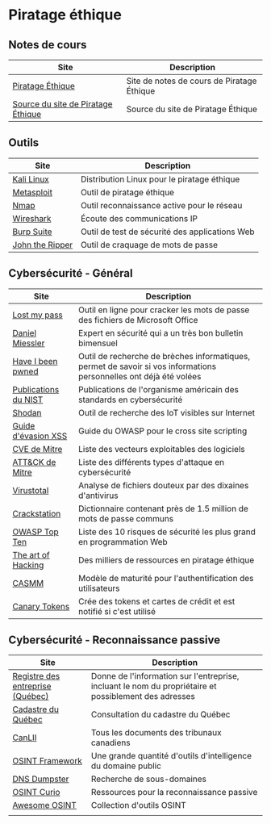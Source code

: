 # Piratage éthique

## Notes de cours

| Site                                                                     | Description                                |
| ------------------------------------------------------------------------ | ------------------------------------------ |
| [Piratage Éthique](https://piratage.profinfo.ca)                         | Site de notes de cours de Piratage Éthique |
| [Source du site de Piratage Éthique](https://github.com/jaixan/piratage) | Source du site de Piratage Éthique         |

## Outils

| Site                                              | Description                                    |
| ------------------------------------------------- | ---------------------------------------------- |
| [Kali Linux](https://www.kali.org/)               | Distribution Linux pour le piratage éthique    |
| [Metasploit](https://www.metasploit.com/)         | Outil de piratage éthique                      |
| [Nmap](https://nmap.org/)                         | Outil reconnaissance active pour le réseau     |
| [Wireshark](https://www.wireshark.org/)           | Écoute des communications IP                   |
| [Burp Suite](https://portswigger.net/burp)        | Outil de test de sécurité des applications Web |
| [John the Ripper](https://www.openwall.com/john/) | Outil de craquage de mots de passe             |

## Cybersécurité - Général

| Site                                                                                                                                | Description                                                                                                        |
| ----------------------------------------------------------------------------------------------------------------------------------- | ------------------------------------------------------------------------------------------------------------------ |
| [Lost my pass](https://www.lostmypass.com/fr/)                                                                                      | Outil en ligne pour cracker les mots de passe des fichiers de Microsoft Office                                     |
| [Daniel Miessler](https://danielmiessler.com)                                                                                       | Expert en sécurité qui a un très bon bulletin bimensuel                                                            |
| [Have I been pwned](https://haveibeenpwned.com)                                                                                     | Outil de recherche de brèches informatiques, permet de savoir si vos informations personnelles ont déjà été volées |
| [Publications du NIST](https://csrc.nist.gov/publications/sp)                                                                       | Publications de l'organisme américain des standards en cybersécurité                                               |
| [Shodan](https://www.shodan.io)                                                                                                     | Outil de recherche des IoT visibles sur Internet                                                                   |
| [Guide d'évasion XSS](https://cheatsheetseries.owasp.org/cheatsheets/XSS_Filter_Evasion_Cheat_Sheet.html)                           | Guide du OWASP pour le cross site scripting                                                                        |
| [CVE de Mitre](https://cve.mitre.org/cve/)                                                                                          | Liste des vecteurs exploitables des logiciels                                                                      |
| [ATT&CK de Mitre](https://attack.mitre.org)                                                                                         | Liste des différents types d'attaque en cybersécurité                                                              |
| [Virustotal](https://www.virustotal.com/gui/home/upload)                                                                            | Analyse de fichiers douteux par des dixaines d'antivirus                                                           |
| [Crackstation](https://crackstation.net/crackstation-wordlist-password-cracking-dictionary.htm)                                     | Dictionnaire contenant près de 1.5 million de mots de passe communs                                                |
| [OWASP Top Ten](https://owasp.org/www-project-top-ten/)                                                                             | Liste des 10 risques de sécurité les plus grand en programmation Web                                               |
| [The art of Hacking](https://github.com/The-Art-of-Hacking/h4cker)                                                                  | Des milliers de ressources en piratage éthique                                                                     |
| [CASMM](https://danielmiessler.com/blog/casmm-consumer-authentication-security-maturity-model/?mc_cid=b03795e927&mc_eid=a7207e28fa) | Modèle de maturité pour l'authentification des utilisateurs                                                        |
| [Canary Tokens](http://canarytokens.org/generate)                                                                                   | Crée des tokens et cartes de crédit et est notifié si c'est utilisé                                                |

## Cybersécurité - Reconnaissance passive

| Site                                                                                          | Description                                                                                           |
| --------------------------------------------------------------------------------------------- | ----------------------------------------------------------------------------------------------------- |
| [Registre des entreprise (Québec)](http://www.registreentreprises.gouv.qc.ca/fr/default.aspx) | Donne de l'information sur l'entreprise, incluant le nom du propriétaire et possiblement des adresses |
| [Cadastre du Québec](https://appli.mern.gouv.qc.ca/infolot/)                                  | Consultation du cadastre du Québec                                                                    |
| [CanLII](https://www.canlii.org/fr/)                                                          | Tous les documents des tribunaux canadiens                                                            |
| [OSINT Framework](https://osintframework.com/)                                                | Une grande quantité d'outils d'intelligence du domaine public                                         |
| [DNS Dumpster](https://dnsdumpster.com/)                                                      | Recherche de sous-domaines                                                                            |
| [OSINT Curio](https://osintcurio.us)                                                          | Ressources pour la reconnaissance passive                                                             |
| [Awesome OSINT](https://github.com/jivoi/awesome-osint)                                       | Collection d'outils OSINT                                                                             |
| []()                                                                                          |                                                                                                       |
